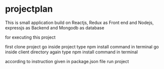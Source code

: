 # projectplan
This is small application build on Reactjs, Redux as Front end and Nodejs, expressjs as Backend and Mongodb as database


for executing this project

first clone project
go inside project
type npm install command in terminal
go inside client directory 
again type npm install command in terminal

according to instruction given in package.json file run project
